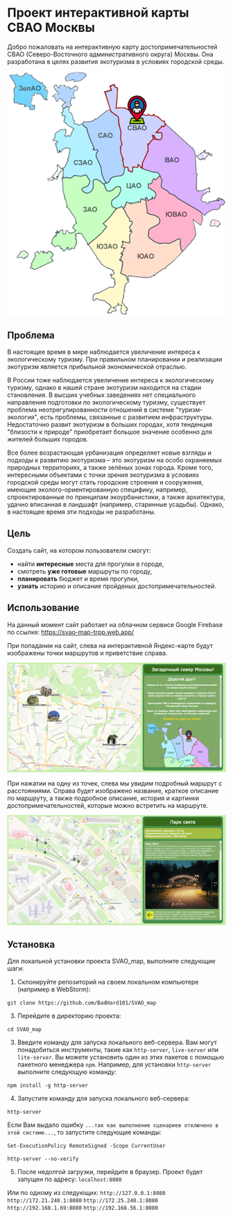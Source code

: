 # Проект интерактивной карты СВАО Москвы

Добро пожаловать на интерактивную карту достопримечательностей СВАО (Северо-Восточного административного округа) Москвы. Она разработана в целях развития экотуризма в условиях городской среды.

![Карта районов Москвы](other_imgs/AOs_moskva.png)

## Проблема
В настоящее время в мире наблюдается увеличение интереса к экологическому туризму. При  правильном планировании и реализации экотуризм является прибыльной экономической отраслью. 

В России тоже наблюдается увеличение интереса к экологическому туризму, однако в нашей стране экотуризм находится на стадии становления. В высших учебных заведениях нет специального направления подготовки по экологическому туризму, существует проблема неотрегулированности отношений в системе "туризм-экология", есть проблемы, связанные с  развитием инфраструктуры. Недостаточно развит экотуризм в больших городах, хотя тенденция "близости к природе" приобретает большое значение особенно для жителей больших городов. 

Все более возрастающая урбанизация определяет новые взгляды и подходы к развитию экотуризма – это экотуризм на особо охраняемых природных территориях, а также зелёных зонах города. Кроме того, интересными объектами с точки зрения экотуризма в условиях городской среды могут стать городские строения и сооружения, имеющие эколого-ориентированную специфику, например, спроектированные по принципам экоурбанистики, а также архитектура, удачно вписанная в ландшафт (например, старинные усадьбы). Однако, в настоящее время эти подходы не разработаны.

## Цель
Создать сайт, на котором пользователи смогут: 
 - найти **интересные** места для прогулки в городе,
 - смотреть **уже готовые** маршруты по городу,
 - **планировать** бюджет и время прогулки,
 - **узнать** историю и описание пройденых достопримечательностей.

## Использование

На данный момент сайт работает на облачном сервисе Google Firebase по ссылке: https://svao-map-trpp.web.app/

При попадании на сайт, слева на интерактивной Яндекс-карте будут изображены точки маршрутов и приветствие справа.

![Превью сайта](other_imgs/preview.png)

При нажатии на одну из точек, слева мы увидим подробный маршрут с расстояниями. Справа будет изображено название, краткое описание по маршруту, а также подробное описание, история и картинки достопримечательностей, которые можно встретить на маршруте.

![Превью маршрута](other_imgs/preview2.png)

## Установка

Для локальной установки проекта SVAO_map, выполните следующие шаги:

1. Склонируйте репозиторий на своем локальном компьютере (например в WebStorm): 
```
git clone https://github.com/BadHard101/SVAO_map
```

3. Перейдите в директорию проекта:
```
cd SVAO_map
```

3. Введите команду для запуска локального веб-сервера. Вам могут понадобиться инструменты, такие как `http-server`, `live-server` или `lite-server`. Вы можете установить один из этих пакетов с помощью пакетного менеджера `npm`. Например, для установки `http-server` выполните следующую команду:
```
npm install -g http-server
```

4. Запустите команду для запуска локального веб-сервера:
```
http-server
```

Если Вам выдало ошибку `...так как выполнение сценариев отключено в этой системе...`, то запустите следующие команды:
```
Set-ExecutionPolicy RemoteSigned -Scope CurrentUser
```
```
http-server --no-verify
```

5. После недолгой загрузки, перейдите в браузер. Проект будет запущен по адресу: `localhost:8080`

Или по одному из следующих:
`http://127.0.0.1:8080`
`http://172.21.240.1:8080`
`http://172.25.240.1:8080`
`http://192.168.1.69:8080`
`http://192.168.56.1:8080`

